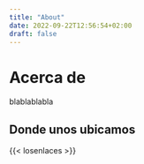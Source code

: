 ```yaml
---
title: "About"
date: 2022-09-22T12:56:54+02:00
draft: false
---
```


# Acerca de

blablablabla

## Donde unos ubicamos 

{{< losenlaces >}}